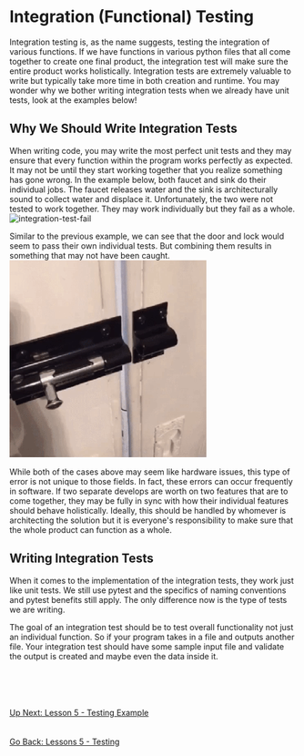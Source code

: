# Integration (Functional) Testing
Integration testing is, as the name suggests, testing the integration of various functions. If we have functions in various
python files that all come together to create one final product, the integration test will make sure the entire product
works holistically. Integration tests are extremely valuable to write but typically take more time in both creation and
runtime. You may wonder why we bother writing integration tests when we already have unit tests, look at the examples
below!

## Why We Should Write Integration Tests
When writing code, you may write the most perfect unit tests and they may ensure that every function within the program
works perfectly as expected. It may not be until they start working together that you realize something has gone wrong.
In the example below, both faucet and sink do their individual jobs. The faucet releases water and the sink is architecturally
sound to collect water and displace it. Unfortunately, the two were not tested to work together. They may work individually
but they fail as a whole. 
![integration-test-fail](../assets/lesson5-unit-test-integration-test-fail.gif)


Similar to the previous example, we can see that the door and lock would seem to pass their own individual tests. But
combining them results in something that may not have been caught. 
![integration-test-fail](../assets/lesson5-unit-test-integration-test-fail-2.gif) 


While both of the cases above may seem like hardware issues, this type of error is not unique to those fields. In fact,
these errors can occur frequently in software. If two separate develops are worth on two features that are to come together,
they may be fully in sync with how their individual features should behave holistically. Ideally, this should be handled
by whomever is architecting the solution but it is everyone's responsibility to make sure that the whole product can
function as a whole.

## Writing Integration Tests
When it comes to the implementation of the integration tests, they work just like unit tests. We still use pytest and
the specifics of naming conventions and pytest benefits still apply. The only difference now is the type of tests we are
writing. 

The goal of an integration test should be to test overall functionality not just an individual function. So if your program
takes in a file and outputs another file. Your integration test should have some sample input file and validate the output
is created and maybe even the data inside it.

\
\
\
\
[Up Next: Lesson 5 - Testing Example](testing-example/README.md)
\
\
\
[Go Back: Lessons 5 - Testing](README.md)